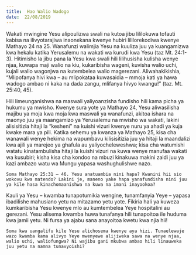 ```yaml
---
title:  Hao Walio Wadogo
date:  22/08/2019
---
```


Wakati mwingine Yesu alipoulizwa swali na kutoa jibu lililokuwa tofauti kabisa na ilivyotarajiwa inaonekana kwenye hubiri lililorekodiwa kwenye Mathayo 24 na 25. Wanafunzi walimjia Yesu na kuuliza juu ya kuangamizwa kwa hekalu katika Yerusalemu na wakati wa kurudi kwa Yesu (taz Mt. 24:1-3). Hitimisho la jibu pana la Yesu kwa swali hili lilihusisha kulisha wenye njaa, kuwapa maji walio na kiu, kukaribisha wageni, kuvisha walio uchi, kujali walio wagonjwa na kutembelea walio magerezani. Aliwahakikishia, “Mlipofanya hivi kwa – au mlipokataa kuwasaidia – mmoja kati ya hawa wadogo ambao ni kaka na dada zangu, mlifanya hivyo kwangu!” (taz. Mt. 25:40, 45).

Hili limeunganishwa na maswali yaliyoanzisha fundisho hili kama picha ya hukumu ya mwisho. Kwenye sura yote ya Mathayo 24, Yesu aliwasilisha majibu ya moja kwa moja kwa maswali ya wanafunzi, akitoa ishara na maonyo juu ya maangamizo ya Yerusalemu na mwisho wa wakati, lakini alisisitizia hitaji la “kesheni” na kuishi vizuri kwenye nuru ya ahadi ya kuja kwake mara ya pili. Katika sehemu ya kwanza ya Mathayo 25, kisa cha wanawali wenye hekima na wapumbavu kilisisitizia juu ya hitaji la maandalizi kwa ajili ya marejeo ya ghafula au yaliyocheleweshwa; kisa cha watumishi watatu kinatambulisha hitaji la kuishi vizuri na kuwa wenye manufaa wakati wa kusubiri; kisha kisa cha kondoo na mbuzi kinakuwa makini zaidi juu ya kazi ambazo watu wa Mungu yapasa washughulishwe nazo.

`Soma Mathayo 25:31 – 46. Yesu anatuambia nini hapa? Kwanini hii sio wokovu kwa matendo? Lakini je, maneno yake hapa yanafundisha nini juu ya kile hasa kinachomaanishwa na kuwa na imani inayookoa?`

Kauli ya Yesu – kwamba tunapotumikia wengine, tunamfanyia Yeye – yapasa ibadilishe mahusiano yetu na mitazamo yetu yote. Fikiria hali ya kuweza kumkaribisha Yesu kwenye mlo au kumtembelea Yeye hospitalini au gerezani. Yesu alisema kwamba huwa tunafanya hili tunapoitoa ile huduma kwa jamii yetu. Ni fursa ya ajabu sana anayoitoa kwetu kwa njia hii!

`Soma kwa uangalifu kile Yesu alichosema kwenye aya hizi. Tunaelewaje wazo kwamba kama alivyo Yeye mwenyewe alijiweka sawa na wenye njaa, walio uchi, waliofungwa? Ni wajibu gani mkubwa ambao hili linauweka juu yetu na namna tunavyoishi?`